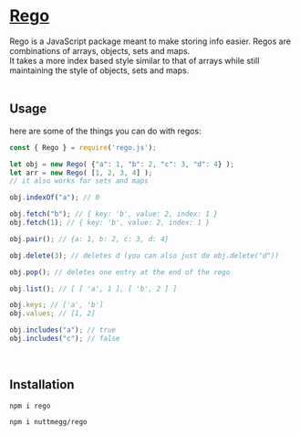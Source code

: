 # <ins> Rego </ins>
Rego is a JavaScript package meant to make storing info easier. Regos are combinations of arrays, objects, sets and maps.<br>
It takes a more index based style similar to that of arrays while still maintaining the style of objects, sets and maps.<br>
<br>
## Usage
here are some of the things you can do with regos:
```js
const { Rego } = require('rego.js');

let obj = new Rego( {"a": 1, "b": 2, "c": 3, "d": 4} );
let arr = new Rego( [1, 2, 3, 4] );
// it also works for sets and maps

obj.indexOf("a"); // 0

obj.fetch("b"); // { key: 'b', value: 2, index: 1 }
obj.fetch(1); // { key: 'b', value: 2, index: 1 }

obj.pair(); // {a: 1, b: 2, c: 3, d: 4}

obj.delete(3); // deletes d (you can also just do obj.delete("d")) 

obj.pop(); // deletes one entry at the end of the rego

obj.list(); // [ [ 'a', 1 ], [ 'b', 2 ] ]

obj.keys; // ['a', 'b']
obj.values; // [1, 2]

obj.includes("a"); // true
obj.includes("c"); // false
```
<br>

## Installation
```console
npm i rego
```
```console
npm i nuttmegg/rego
```

